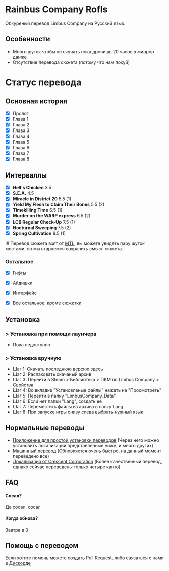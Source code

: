 
# Rainbus Company Rofls

Обкуреный перевод  Limbus Company на Русский язык.




## Особенности

 - Много шуток чтобы не скучать пока дрочишь 20 часов в миррор данже
 - Отсутствие перевода сюжета (потому что нам похуй)

# Статус перевода
## Основная история
- [x] Пролог
- [x] Глава 1
- [x] Глава 2
- [x] Глава 3
- [x] Глава 4
- [x] Глава 5
- [x] Глава 6
- [x] Глава 7
- [x] Глава 8

## Интерваллы
- [x] **Hell's Chicken** 3.5
- [x] **S.E.A.** 4.5
- [x] **Miracle in District 20** 5.5 (1)
- [x] **Yield My Flesh to Claim Their Bones** 5.5 (2)
- [x] **Timekilling Time** 6.5 (1)
- [x] **Murder on the WARP express** 6.5 (2)
- [x] **LCB Regular Check-Up** 7.5 (1)
- [x] **Nocturnal Sweeping** 7.5 (2)
- [x] **Spring Cultivation** 8.5 (1)

!!! Перевод сюжета взят от [MTL](https://github.com/kimght/LimbusCompanyRuMTL), вы можете увидеть пару шуток местами, но мы стараемся сохранить смысл сюжета.

### Остальное
- [x] Гифты
- [x] Айдишки
- [x] Интерфейс
- [x] Все остальное, кроме сюжетки


## Установка

### > Установка при помощи лаунчера


- Пока недоступно.


### > Установка вручную


- Шаг 1: Скачать последнюю версию [здесь](https://github.com/enqenqenqenqenq/RCR/releases)
- Шаг 2: Распаковать скачаный архив
- Шаг 3: Перейти в Steam > Библиотека > ПКМ по Limbus Company > Свойства
- Шаг 4: Во вкладке "Установленые файлы" нажать на "Просмотреть"
- Шаг 5: Перейти в папку "LimbusCompany_Data"
- Шаг 6: Если нет папки "Lang", создать ее
- Шаг 7: Переместить файлы из архива в папку Lang
- Шаг 8: При запуске игры снизу слева выбрать нужный язык



    
## Нормальные переводы
 - [Приложение для простой установки переводов](https://github.com/kimght/LimbusLocalizationManager) (Через него можно установить локализации представленные ниже, и много других)
 - [Машинный перевод](https://github.com/kimght/LimbusCompanyRuMTL) (Обновляется очень быстро, на данный момент переведено все)
 - [Локализация от Crescent Corporation](https://github.com/Crescent-Corporation/LimbusCompanyBusRUS) (Более качественный перевод, однако сейчас переведены только четыре канто)

 



## FAQ

#### Сосал?

Да сосал, сосал

#### Когда обнова?

Завтра в 3


## Помощь с переводом

Если хотите помочь можете создать Pull Request, либо связаться с нами в [Дискорде](https://discord.gg/ZybvEXmpCq)

